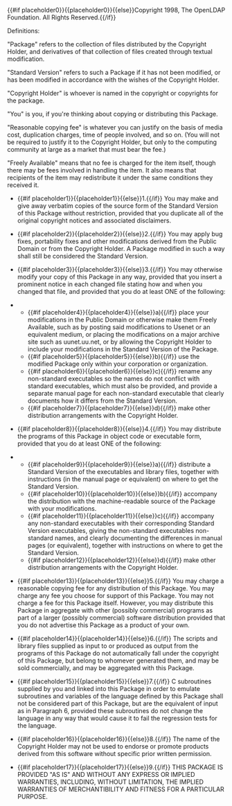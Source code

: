 {{#if placeholder0}}{{placeholder0}}{{else}}Copyright 1998, The OpenLDAP Foundation. All Rights Reserved.{{/if}}

Definitions:

&quot;Package&quot; refers to the collection of files distributed by the Copyright Holder, and derivatives of that collection of files created through textual modification.

&quot;Standard Version&quot; refers to such a Package if it has not been modified, or has been modified in accordance with the wishes of the Copyright Holder.

&quot;Copyright Holder&quot; is whoever is named in the copyright or copyrights for the package.

&quot;You&quot; is you, if you're thinking about copying or distributing this Package.

&quot;Reasonable copying fee&quot; is whatever you can justify on the basis of media cost, duplication charges, time of people involved, and so on. (You will not be required to justify it to the Copyright Holder, but only to the computing community at large as a market that must bear the fee.)

&quot;Freely Available&quot; means that no fee is charged for the item itself, though there may be fees involved in handling the item. It also means that recipients of the item may redistribute it under the same conditions they received it.

* {{#if placeholder1}}{{placeholder1}}{{else}}1.{{/if}} You may make and give away verbatim copies of the source form of the Standard Version of this Package without restriction, provided that you duplicate all of the original copyright notices and associated disclaimers.
* {{#if placeholder2}}{{placeholder2}}{{else}}2.{{/if}} You may apply bug fixes, portability fixes and other modifications derived from the Public Domain or from the Copyright Holder. A Package modified in such a way shall still be considered the Standard Version.
* {{#if placeholder3}}{{placeholder3}}{{else}}3.{{/if}} You may otherwise modify your copy of this Package in any way, provided that you insert a prominent notice in each changed file stating how and when you changed that file, and provided that you do at least ONE of the following:
* * {{#if placeholder4}}{{placeholder4}}{{else}}a){{/if}} place your modifications in the Public Domain or otherwise make them Freely Available, such as by posting said modifications to Usenet or an equivalent medium, or placing the modifications on a major archive site such as uunet.uu.net, or by allowing the Copyright Holder to include your modifications in the Standard Version of the Package.
  * {{#if placeholder5}}{{placeholder5}}{{else}}b){{/if}} use the modified Package only within your corporation or organization.
  * {{#if placeholder6}}{{placeholder6}}{{else}}c){{/if}} rename any non-standard executables so the names do not conflict with standard executables, which must also be provided, and provide a separate manual page for each non-standard executable that clearly documents how it differs from the Standard Version.
  * {{#if placeholder7}}{{placeholder7}}{{else}}d){{/if}} make other distribution arrangements with the Copyright Holder.

* {{#if placeholder8}}{{placeholder8}}{{else}}4.{{/if}} You may distribute the programs of this Package in object code or executable form, provided that you do at least ONE of the following:
* * {{#if placeholder9}}{{placeholder9}}{{else}}a){{/if}} distribute a Standard Version of the executables and library files, together with instructions (in the manual page or equivalent) on where to get the Standard Version.
  * {{#if placeholder10}}{{placeholder10}}{{else}}b){{/if}} accompany the distribution with the machine-readable source of the Package with your modifications.
  * {{#if placeholder11}}{{placeholder11}}{{else}}c){{/if}} accompany any non-standard executables with their corresponding Standard Version executables, giving the non-standard executables non-standard names, and clearly documenting the differences in manual pages (or equivalent), together with instructions on where to get the Standard Version.
  * {{#if placeholder12}}{{placeholder12}}{{else}}d){{/if}} make other distribution arrangements with the Copyright Holder.

* {{#if placeholder13}}{{placeholder13}}{{else}}5.{{/if}} You may charge a reasonable copying fee for any distribution of this Package. You may charge any fee you choose for support of this Package. You may not charge a fee for this Package itself. However, you may distribute this Package in aggregate with other (possibly commercial) programs as part of a larger (possibly commercial) software distribution provided that you do not advertise this Package as a product of your own.
* {{#if placeholder14}}{{placeholder14}}{{else}}6.{{/if}} The scripts and library files supplied as input to or produced as output from the programs of this Package do not automatically fall under the copyright of this Package, but belong to whomever generated them, and may be sold commercially, and may be aggregated with this Package.
* {{#if placeholder15}}{{placeholder15}}{{else}}7.{{/if}} C subroutines supplied by you and linked into this Package in order to emulate subroutines and variables of the language defined by this Package shall not be considered part of this Package, but are the equivalent of input as in Paragraph 6, provided these subroutines do not change the language in any way that would cause it to fail the regression tests for the language.
* {{#if placeholder16}}{{placeholder16}}{{else}}8.{{/if}} The name of the Copyright Holder may not be used to endorse or promote products derived from this software without specific prior written permission.
* {{#if placeholder17}}{{placeholder17}}{{else}}9.{{/if}} THIS PACKAGE IS PROVIDED &quot;AS IS&quot; AND WITHOUT ANY EXPRESS OR IMPLIED WARRANTIES, INCLUDING, WITHOUT LIMITATION, THE IMPLIED WARRANTIES OF MERCHANTIBILITY AND FITNESS FOR A PARTICULAR PURPOSE.